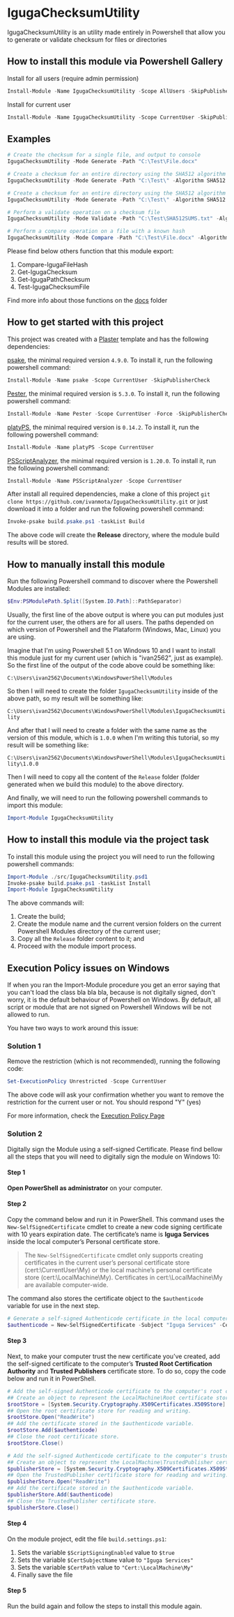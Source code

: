 # IgugaChecksumUtility

IgugaChecksumUtility is an utility made entirely in Powershell that allow you to generate or validate checksum for files or directories

## How to install this module via Powershell Gallery

Install for all users (require admin permission)

```powershell
Install-Module -Name IgugaChecksumUtility -Scope AllUsers -SkipPublisherCheck
```

Install for current user

```powershell
Install-Module -Name IgugaChecksumUtility -Scope CurrentUser -SkipPublisherCheck
```

## Examples

```powershell
# Create the checksum for a single file, and output to console
IgugaChecksumUtility -Mode Generate -Path "C:\Test\File.docx"
```

```powershell
# Create a checksum for an entire directory using the SHA512 algorithm and export the checksum (SHA512SUMS.txt) to the root of the directory
IgugaChecksumUtility -Mode Generate -Path "C:\Test\" -Algorithm SHA512 -OutFile
```

```powershell
# Create a checksum for an entire directory using the SHA512 algorithm and export the checksum (SHA512SUMS.txt) to a specific path
IgugaChecksumUtility -Mode Generate -Path "C:\Test\" -Algorithm SHA512 -OutFile -OutFilePath "C:\Checksums\SHA512SUMS.txt"
```

```powershell
# Perform a validate operation on a checksum file
IgugaChecksumUtility -Mode Validate -Path "C:\Test\SHA512SUMS.txt" -Algorithm SHA512
```

```powershell
# Perform a compare operation on a file with a known hash
IgugaChecksumUtility -Mode Compare -Path "C:\Test\File.docx" -Algorithm SHA1 -Hash ED1B042C1B986743C1E34EBB1FAF758549346B24
```

Please find below others function that this module export:

1. Compare-IgugaFileHash
2. Get-IgugaChecksum
3. Get-IgugaPathChecksum
4. Test-IgugaChecksumFile

Find more info about those functions on the [docs](https://github.com/ivanmota/IgugaChecksumUtility/tree/master/docs) folder


## How to get started with this project

This project was created with a [Plaster](https://github.com/PowerShellOrg/Plaster) template and has the following dependencies:

[psake](https://github.com/psake/psake), the minimal required version `4.9.0`. To install it, run the following powershell command:

```powershell
Install-Module -Name psake -Scope CurrentUser -SkipPublisherCheck
```

[Pester](https://github.com/pester), the minimal required version is `5.3.0`. To install it, run the following powershell command:

```powershell
Install-Module -Name Pester -Scope CurrentUser -Force -SkipPublisherCheck
```

[platyPS](https://github.com/PowerShell/platyPS), the minimal required version is `0.14.2`. To install it, run the following powershell command:

```powershell
Install-Module -Name platyPS -Scope CurrentUser
```

[PSScriptAnalyzer](https://github.com/PowerShell/PSScriptAnalyzer), the minimal required version is `1.20.0`. To install it, run the following powershell command:

```powershell
Install-Module -Name PSScriptAnalyzer -Scope CurrentUser
```

After install all required dependencies, make a clone of this project `git clone https://github.com/ivanmota/IgugaChecksumUtility.git` or just download it into a folder and run the following powershell command:

```powershell
Invoke-psake build.psake.ps1 -taskList Build
```

The above code will create the **Release** directory, where the module build results will be stored.

## How to manually install this module

Run the following Powershell command to discover where the Powershell Modules are installed:

```powershell
$Env:PSModulePath.Split([System.IO.Path]::PathSeparator)
```

Usually, the first line of the above output is where you can put modules just for the current user, the others are for all users. The paths depended on which version of Powershell and the Plataform (Windows, Mac, Linux) you are using.

Imagine that I'm using Powershell 5.1 on Windows 10 and I want to install this module just for my current user (which is "ivan2562", just as example). So the first line of the output of the code above could be something like:

`C:\Users\ivan2562\Documents\WindowsPowerShell\Modules`

So then I will need to create the folder `IgugaChecksumUtility` inside of the above path, so my result will be something like:

`C:\Users\ivan2562\Documents\WindowsPowerShell\Modules\IgugaChecksumUtility`

And after that I will need to create a folder with the same name as the version of this module, which is `1.0.0` when I'm writing this tutorial, so my result will be something like:

`C:\Users\ivan2562\Documents\WindowsPowerShell\Modules\IgugaChecksumUtility\1.0.0`

Then I will need to copy all the content of the `Release` folder (folder generated when we build this module) to the above directory.

And finally, we will need to run the following powershell commands to import this module:

```powershell
Import-Module IgugaChecksumUtility
```

## How to install this module via the project task

To install this module using the project you will need to run the following powershell commands:

```powershell
Import-Module ./src/IgugaChecksumUtility.psd1
Invoke-psake build.psake.ps1 -taskList Install
Import-Module IgugaChecksumUtility
```

The above commands will:

1. Create the build;
2. Create the module name and the current version folders on the current Powershell Modules directory of the current user;
3. Copy all the `Release` folder content to it; and
4. Proceed with the module import process.

## Execution Policy issues on Windows

If when you ran the Import-Module procedure you get an error saying that you can't load the class bla bla bla, because is not digitally signed, don't worry, it is the default behaviour of Powershell on Windows. By default, all script or module that are not signed on Powershell Windows will be not allowed to run.

You have two ways to work around this issue:

### Solution 1

Remove the restriction (which is not recommended), running the following code:

```powershell
Set-ExecutionPolicy Unrestricted -Scope CurrentUser
```

The above code will ask your confirmation whether you want to remove the restriction for the current user or not. You should respond "Y" (yes)

For more information, check the [Execution Policy Page](https://docs.microsoft.com/en-us/powershell/module/microsoft.powershell.security/set-executionpolicy?view=powershell-5.1)

### Solution 2

Digitally sign the Module using a self-signed Certificate. Please find bellow all the steps that you will need to digitally sign the module on Windows 10:

#### Step 1

**Open PowerShell as administrator** on your computer.

#### Step 2

Copy the command below and run it in PowerShell. This command uses the `New-SelfSignedCertificate` cmdlet to create a new code signing certificate with 10 years expiration date. The certificate’s name is __Iguga Services__ inside the local computer’s Personal certificate store.

> The `New-SelfSignedCertificate` cmdlet only supports creating certificates in the current user’s personal certificate store (cert:\CurrentUser\My) or the local machine’s personal certificate store (cert:\LocalMachine\My). Certificates in cert:\LocalMachine\My are available computer-wide.

The command also stores the certificate object to the `$authenticode` variable for use in the next step.

```powershell
# Generate a self-signed Authenticode certificate in the local computer's personal certificate store.
$authenticode = New-SelfSignedCertificate -Subject "Iguga Services" -CertStoreLocation Cert:\LocalMachine\My -Type CodeSigningCert -NotAfter (Get-Date).AddYears(10)
```

#### Step 3

Next, to make your computer trust the new certificate you’ve created, add the self-signed certificate to the computer’s __Trusted Root Certification Authority__ and __Trusted Publishers__ certificate store. To do so, copy the code below and run it in PowerShell.

```powershell
# Add the self-signed Authenticode certificate to the computer's root certificate store.
## Create an object to represent the LocalMachine\Root certificate store.
$rootStore = [System.Security.Cryptography.X509Certificates.X509Store]::new("Root","LocalMachine")
## Open the root certificate store for reading and writing.
$rootStore.Open("ReadWrite")
## Add the certificate stored in the $authenticode variable.
$rootStore.Add($authenticode)
## Close the root certificate store.
$rootStore.Close()

# Add the self-signed Authenticode certificate to the computer's trusted publishers certificate store.
## Create an object to represent the LocalMachine\TrustedPublisher certificate store.
$publisherStore = [System.Security.Cryptography.X509Certificates.X509Store]::new("TrustedPublisher","LocalMachine")
## Open the TrustedPublisher certificate store for reading and writing.
$publisherStore.Open("ReadWrite")
## Add the certificate stored in the $authenticode variable.
$publisherStore.Add($authenticode)
## Close the TrustedPublisher certificate store.
$publisherStore.Close()
```

#### Step 4

On the module project, edit the file `build.settings.ps1`:

1. Sets the variable `$ScriptSigningEnabled` value to `$true`
2. Sets the variable `$CertSubjectName` value to `"Iguga Services"`
3. Sets the variable `$CertPath` value to `"Cert:\LocalMachine\My"`
4. Finally save the file

#### Step 5

Run the build again and follow the steps to install this module again.
